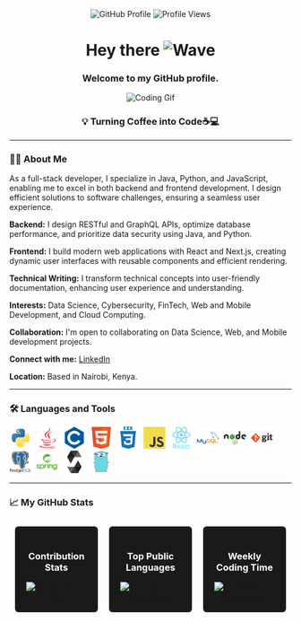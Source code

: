 <div align="center">
  <img src="https://media.giphy.com/media/M9gbBd9nbDrOTu1Mqx/giphy.gif" width="100" alt="GitHub Profile"/>
  <img src="https://komarev.com/ghpvc/?username=ColeMitnik&style=flat-square&color=orange" alt="Profile Views"/>
  <h1>Hey there <img src="https://media.giphy.com/media/hvRJCLFzcasrR4ia7z/giphy.gif" width="30px" alt="Wave"/></h1>
  <h3>Welcome to my GitHub profile.</h3>
  <img src="https://media.giphy.com/media/dWesBcTLavkZuG35MI/giphy.gif" width="600" height="300" alt="Coding Gif"/>
  <h3>💡 Turning Coffee into Code☕💻</h3>
</div>

---

### 👨‍💻 About Me

<div align="center">
  <p align="left">
    As a full-stack developer, I specialize in Java, Python, and JavaScript, enabling me to excel in both backend and frontend development. I design efficient solutions to software challenges, ensuring a seamless user experience.
  </p>
  <p align="left">
    <strong>Backend:</strong> I design RESTful and GraphQL APIs, optimize database performance, and prioritize data security using Java, and Python.
  </p>
  <p align="left">
    <strong>Frontend:</strong> I build modern web applications with React and Next.js, creating dynamic user interfaces with reusable components and efficient rendering.
  </p>
  <p align="left">
    <strong>Technical Writing:</strong> I transform technical concepts into user-friendly documentation, enhancing user experience and understanding.
  </p>
  <p align="left">
    <strong>Interests:</strong> Data Science, Cybersecurity, FinTech, Web and Mobile Development, and Cloud Computing.
  </p>
  <p align="left">
    <strong>Collaboration:</strong> I'm open to collaborating on Data Science, Web, and Mobile development projects.
  </p>
  <p align="left">
    <strong>Connect with me:</strong> <a href="https://www.linkedin.com/in/cole-mitnik-/">LinkedIn</a>
  </p>
  <p align="left">
    <strong>Location:</strong> Based in Nairobi, Kenya.
  </p>
</div>

---

### :hammer_and_wrench: Languages and Tools

<div align="center">
  <p align="left">
    <img src="https://github.com/devicons/devicon/blob/master/icons/python/python-original.svg" title="Python" alt="Python" width="40" height="40"/>&nbsp; 
    <img src="https://github.com/devicons/devicon/blob/master/icons/java/java-plain.svg" title="Java" alt="Java" width="40" height="40"/>&nbsp;
    <img src="https://github.com/devicons/devicon/blob/master/icons/c/c-plain.svg" title="C" alt="C" width="40" height="40"/>&nbsp; 
    <img src="https://github.com/devicons/devicon/blob/master/icons/html5/html5-original.svg" title="HTML5" alt="HTML5" width="40" height="40"/>&nbsp; 
    <img src="https://github.com/devicons/devicon/blob/master/icons/css3/css3-plain-wordmark.svg" title="CSS3" alt="CSS" width="40" height="40"/>&nbsp; 
    <img src="https://github.com/devicons/devicon/blob/master/icons/javascript/javascript-original.svg" title="JavaScript" alt="JavaScript" width="40" height="40"/>&nbsp; 
    <img src="https://github.com/devicons/devicon/blob/master/icons/react/react-original-wordmark.svg" title="React" alt="React" width="40" height="40"/>&nbsp; 
    <img src="https://github.com/devicons/devicon/blob/master/icons/mysql/mysql-original-wordmark.svg" title="MySQL" alt="MySQL" width="40" height="40"/>&nbsp; 
    <img src="https://github.com/devicons/devicon/blob/master/icons/nodejs/nodejs-original-wordmark.svg" title="NodeJS" alt="NodeJS" width="40" height="40"/>&nbsp; 
    <img src="https://github.com/devicons/devicon/blob/master/icons/git/git-original-wordmark.svg" title="Git" alt="Git" width="40" height="40"/>&nbsp; 
    <img src="https://github.com/devicons/devicon/blob/master/icons/postgresql/postgresql-original-wordmark.svg" title="PostgreSQL" alt="PostgreSQL" width="40" height="40"/>&nbsp; 
    <img src="https://github.com/devicons/devicon/blob/master/icons/spring/spring-original-wordmark.svg" title="Spring Boot" alt="Spring Boot" width="40" height="40"/>&nbsp; 
    <img src="https://github.com/devicons/devicon/blob/master/icons/solidity/solidity-original.svg" title="Solidity" alt="Solidity" width="40" height="40"/>&nbsp; 
    <img src="https://github.com/devicons/devicon/blob/master/icons/go/go-original.svg" title="Go" alt="Go" width="40" height="40"/>
  </p>
</div>

---
### :chart_with_upwards_trend: My GitHub Stats

<div align="center">
  <div style="display: flex; justify-content: space-between; flex-direction: row; flex-wrap: wrap;">
    <div style="flex: 1; margin: 10px; padding: 20px; background-color: #1a1a1a; border-radius: 6px;">
      <h3 style="color: #fff;">Contribution Stats</h3>
      <img src="http://github-readme-streak-stats.herokuapp.com?user=ColeMitnik&theme=dark&background=000000" alt="GitHub Streak"/>
    </div>
    <div style="flex: 1; margin: 10px; padding: 20px; background-color: #1a1a1a; border-radius: 6px;">
      <h3 style="color: #fff;">Top Public Languages</h3>
      <img src="https://github-readme-stats.vercel.app/api/top-langs/?username=ColeMitnik&layout=compact&theme=vision-friendly-dark" alt="Top Languages"/>
    </div>
    <div style="flex: 1; margin: 10px; padding: 20px; background-color: #1a1a1a; border-radius: 6px;">
      <h3 style="color: #fff;">Weekly Coding Time</h3>
      <img src="https://github-readme-stats.vercel.app/api/wakatime?username=ColeMitnik&layout=compact&theme=vision-friendly-dark" alt="Weekly Coding Time"/>
    </div>
  </div>
</div>
